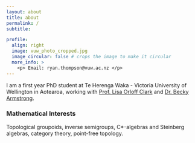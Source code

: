 ```yaml
---
layout: about
title: about
permalink: /
subtitle:

profile:
  align: right
  image: vuw_photo_cropped.jpg
  image_circular: false # crops the image to make it circular
  more_info: >
    <p> Email: ryan.thompson@vuw.ac.nz </p>
---
```


I am a first year PhD student at Te Herenga Waka - Victoria University of Wellington in Aotearoa, working with <a href="https://people.wgtn.ac.nz/lisa.orloffclark">Prof. Lisa Orloff Clark</a> and <a href="https://beckyarmstrong.com.au/">Dr. Becky Armstrong</a>. 

<h3> Mathematical Interests </h3>

Topological groupoids, inverse semigroups, C*-algebras and Steinberg algebras, category theory, point-free topology.





